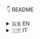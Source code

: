 👇 README

<details>
    <summary>🇬🇧 EN</summary>

I'm a unique blend of front end developer with 10+ years of work experience, who loves turn design and ideas into clear, scalable and maintenable products.


👨🏻‍💻 Tech

- Taking my first steps into the world of technology on a 286-PC with MS-DOS and floppy disks. With the advent of the Internet, I was inspecting web page code for the first time on MySpace from a 56k line connected to IRC and MSN. With NotePad.
- I've always preferred Netscape Navigator to Internet Explorer, I'm not sure why.
- Before CSS frameworks were widely used, I had developed my own set of tools that I used as "best practice" blueprints for web projects. Even today I use a similar tool.

🧙🏻‍♂️ Personality

- I like (and want) to be very organized.
- I'm an INTJ. Although the Meyers-Briggs indicator seems to be considered ["not really reliable."](https://www.bbc.com/news/blogs-echochambers-28315137)
- I can play (and have played with several bands throughout northern Italy) guitar, bass and drums, self-taught. Currenlty I'm on the irish bouzouki.
- Since 1999 my passion for the geeky/nerdy world has never left me: over the years I have transmitted to many people this passion and in 2014 I co-founded with some friends in Valle Camonica (Italy, BS) the first gaming and cultural association dedicated to the popularization of smart games called "Camunia Ludica".
- I live on a mountain with my wife and 2 cats, spending my time between technology, literature, art, gaming, hiking and traveling.

Wanna chat? info@marcobertolini.net or, you can find me on Discord `Marco B.#3791`

</details>

<details>
    <summary>🇮🇹 IT</summary>

Sono uno sviluppatore front-end con un background unico e oltre 10 anni di esperienza lavorativa, che ama trasformare design e le idee in prodotti dal codice pulito, scalabile e mantenibile.


👨🏻💻 Tech

- Ho mosso i primi passi nel mondo della tecnologia su un PC 286 con MS-DOS con i floppy disk. Con l'avvento di Internet, ispezionavo per la prima volta il codice delle pagine web su MySpace da una linea a 56k collegata a IRC e MSN. Con NotePad.
- Ho sempre preferito Netscape Navigator a Internet Explorer, non so bene perché.
- Prima che i framework CSS fossero ampiamente diffusi, avevo sviluppato una mia serie di strumenti che utilizzavo come "best practice" per i progetti web. Ancora oggi utilizzo uno strumento simile.

🧙🏻♂️ Personalità

- Mi piace essere (e voglio) molto organizzato.
- Sono un INTJ, a quanto pare. Anche se l'indicatore Meyers-Briggs sembra essere considerato "non proprio affidabile".
- So suonare (e ho suonato con diverse band in tutto il nord Italia) chitarra, basso e batteria, da autodidatta. Attualmente strimpello il bouzouki irlandese.
- Dal 1999 la passione per il mondo geek/nerdy non mi ha mai abbandonato: negli anni ho trasmesso a molte persone questa passione e nel 2014 ho co-fondato con alcuni amici la prima associazione ludica e culturale dedicata alla divulgazione dei giochi intelligenti chiamata "Camunia Ludica", vicino a dove abito.
- Vivo in montagna con mia moglie e due gatti, trascorrendo il tempo tra tecnologia, letteratura, arte, gaming, escursioni e viaggi.

Vuoi scambiare due parole? info@marcobertolini.net oppure, puoi trovarmi su Discord Marco B.#3791

</details>
